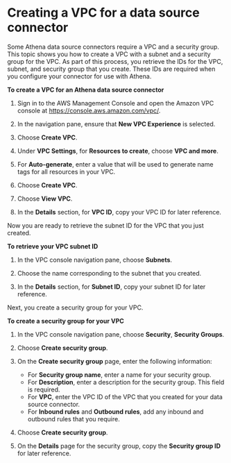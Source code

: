 # Creating a VPC for a data source connector<a name="athena-connectors-vpc-creation"></a>

Some Athena data source connectors require a VPC and a security group\. This topic shows you how to create a VPC with a subnet and a security group for the VPC\. As part of this process, you retrieve the IDs for the VPC, subnet, and security group that you create\. These IDs are required when you configure your connector for use with Athena\.

**To create a VPC for an Athena data source connector**

1. Sign in to the AWS Management Console and open the Amazon VPC console at [https://console\.aws\.amazon\.com/vpc/](https://console.aws.amazon.com/vpc/)\.

1. In the navigation pane, ensure that **New VPC Experience** is selected\.

1. Choose **Create VPC**\.

1. Under **VPC Settings**, for **Resources to create**, choose **VPC and more**\.

1. For **Auto\-generate**, enter a value that will be used to generate name tags for all resources in your VPC\.

1. Choose **Create VPC**\.

1. Choose **View VPC**\.

1. In the **Details** section, for **VPC ID**, copy your VPC ID for later reference\.

Now you are ready to retrieve the subnet ID for the VPC that you just created\.

**To retrieve your VPC subnet ID**

1. In the VPC console navigation pane, choose **Subnets**\.

1. Choose the name corresponding to the subnet that you created\.

1. In the **Details** section, for **Subnet ID**, copy your subnet ID for later reference\.

Next, you create a security group for your VPC\.

**To create a security group for your VPC**

1. In the VPC console navigation pane, choose **Security**, **Security Groups**\.

1. Choose **Create security group**\.

1. On the **Create security group** page, enter the following information:
   + For **Security group name**, enter a name for your security group\.
   + For **Description**, enter a description for the security group\. This field is required\.
   + For **VPC**, enter the VPC ID of the VPC that you created for your data source connector\.
   + For **Inbound rules** and **Outbound rules**, add any inbound and outbound rules that you require\.

1. Choose **Create security group**\.

1. On the **Details** page for the security group, copy the **Security group ID** for later reference\.